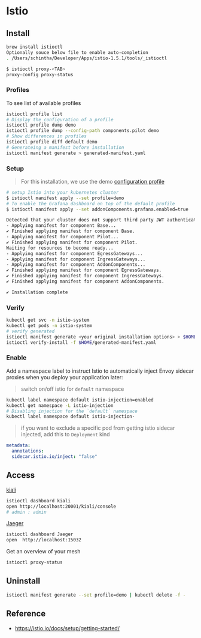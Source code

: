 # Istio

 
## Install

```bash
brew install istioctl
Optionally souce below file to enable auto-completion
. /Users/schintha/Developer/Apps/istio-1.5.1/tools/_istioctl
```

```bash
$ istioctl proxy-<TAB>
proxy-config proxy-status
```



### Profiles

To see list of available profiles
```bash
istioctl profile list
# Display the configuration of a profile
istioctl profile dump demo
istioctl profile dump --config-path components.pilot demo
# Show differences in profiles
istioctl profile diff default demo
# Generateing a manifest before installation
istioctl manifest generate > generated-manifest.yaml
```

### Setup

> For this installation, we use the demo [configuration profile](https://istio.io/docs/setup/additional-setup/config-profiles/)

```bash
# setup Istio into your kubernetes cluster
$ istioctl manifest apply --set profile=demo
# To enable the Grafana dashboard on top of the default profile
$ istioctl manifest apply --set addonComponents.grafana.enabled=true

Detected that your cluster does not support third party JWT authentication. Falling back to less secure first party JWT
- Applying manifest for component Base...
✔ Finished applying manifest for component Base.
- Applying manifest for component Pilot...
✔ Finished applying manifest for component Pilot.
Waiting for resources to become ready...
- Applying manifest for component EgressGateways...
- Applying manifest for component IngressGateways...
- Applying manifest for component AddonComponents...
✔ Finished applying manifest for component EgressGateways.
✔ Finished applying manifest for component IngressGateways.
✔ Finished applying manifest for component AddonComponents.

✔ Installation complete
```

### Verify

```bash
kubectl get svc -n istio-system
kubectl get pods -n istio-system
# verify generated
istioctl manifest generate <your original installation options> > $HOME/generated-manifest.yaml
istioctl verify-install -f $HOME/generated-manifest.yaml
```

### Enable

Add a namespace label to instruct Istio to automatically inject Envoy sidecar proxies when you deploy your application later:

> switch on/off istio for `default` namespace

```bash
kubectl label namespace default istio-injection=enabled
kubectl get namespace -L istio-injection
# Disabling injection for the `default` namespace
kubectl label namespace default istio-injection-
```

> if you want to exclude a specific pod from getting istio sidecar injected, add this to `Deployment` kind

```yaml
metadata:
  annotations:
  sidecar.istio.io/inject: "false"
```

## Access

[kiali](https://istio.io/docs/tasks/telemetry/kiali/)

```bash
istioctl dashboard kiali
open http://localhost:20001/kiali/console
# admin : admin
```

[Jaeger](https://istio.io/docs/tasks/telemetry/distributed-tracing/jaeger/)

```bash
istioctl dashboard Jaeger
open  http://localhost:15032
```

Get an overview of your mesh

```bash
istioctl proxy-status
```

## Uninstall

```bash
istioctl manifest generate --set profile=demo | kubectl delete -f -
```

## Reference

- https://istio.io/docs/setup/getting-started/
